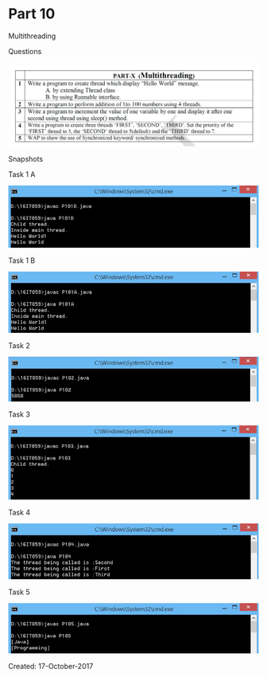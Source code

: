 # Part 10

Multithreading

Questions

![Snap 1](https://github.com/Kashyap-Nirmal/Java-Practice/blob/main/Part%2010/Screenshot/Screenshot%20(1441).png)

Snapshots

Task 1 A

![P101A](https://github.com/Kashyap-Nirmal/Java-Practice/blob/main/Part%2010/Screenshot/P101B.jpg)

Task 1 B

![P101B](https://github.com/Kashyap-Nirmal/Java-Practice/blob/main/Part%2010/Screenshot/P101A.jpg)

Task 2

![P102](https://github.com/Kashyap-Nirmal/Java-Practice/blob/main/Part%2010/Screenshot/P102.jpg)

Task 3

![P103](https://github.com/Kashyap-Nirmal/Java-Practice/blob/main/Part%2010/Screenshot/P103.jpg)

Task 4

![P104](https://github.com/Kashyap-Nirmal/Java-Practice/blob/main/Part%2010/Screenshot/P104.jpg)

Task 5

![P105](https://github.com/Kashyap-Nirmal/Java-Practice/blob/main/Part%2010/Screenshot/P105.jpg)

Created: 17-October-2017
